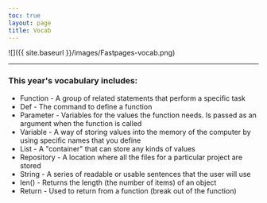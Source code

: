 ```yaml
---
toc: true
layout: page
title: Vocab
---
```


![]({{ site.baseurl }}/images/Fastpages-vocab.png)

--- 
### This year's vocabulary includes:
- Function - A group of related statements that perform a specific task
- Def - The command to define a function
- Parameter - Variables for the values the function needs. Is passed as an argument when the function is called
- Variable - A way of storing values into the memory of the computer by using specific names that you define
- List - A "container" that can store any kinds of values
- Repository - A location where all the files for a particular project are stored
- String - A series of readable or usable sentences that the user will use
- len() - Returns the length (the number of items) of an object
- Return - Used to return from a function (break out of the function)
